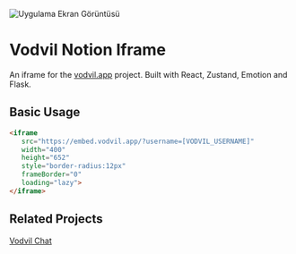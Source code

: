 
![Uygulama Ekran Görüntüsü](https://embed.vodvil.app/iframe.jpg)

    
# Vodvil Notion Iframe

An iframe for the [vodvil.app](https://vodvil.app) project. Built with React, Zustand, Emotion and Flask.


## Basic Usage

```html
<iframe 
   src="https://embed.vodvil.app/?username=[VODVIL_USERNAME]"
   width="400" 
   height="652"
   style="border-radius:12px" 
   frameBorder="0" 
   loading="lazy">
</iframe>
```


  
## Related Projects

[Vodvil Chat](https://github.com/nurullahkilic/vodvil-chat)

  
